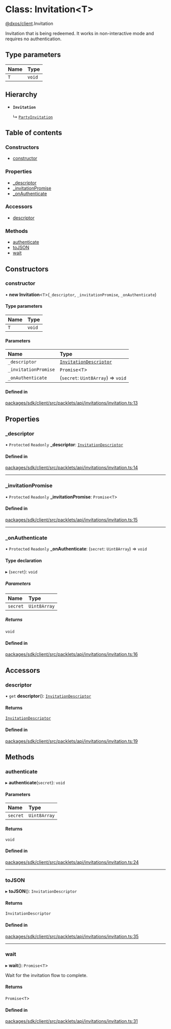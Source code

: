 # Class: Invitation<T\>

[@dxos/client](../modules/dxos_client.md).Invitation

Invitation that is being redeemed.
It works in non-interactive mode and requires no authentication.

## Type parameters

| Name | Type |
| :------ | :------ |
| `T` | `void` |

## Hierarchy

- **`Invitation`**

  ↳ [`PartyInvitation`](dxos_client.PartyInvitation.md)

## Table of contents

### Constructors

- [constructor](dxos_client.Invitation.md#constructor)

### Properties

- [\_descriptor](dxos_client.Invitation.md#_descriptor)
- [\_invitationPromise](dxos_client.Invitation.md#_invitationpromise)
- [\_onAuthenticate](dxos_client.Invitation.md#_onauthenticate)

### Accessors

- [descriptor](dxos_client.Invitation.md#descriptor)

### Methods

- [authenticate](dxos_client.Invitation.md#authenticate)
- [toJSON](dxos_client.Invitation.md#tojson)
- [wait](dxos_client.Invitation.md#wait)

## Constructors

### constructor

• **new Invitation**<`T`\>(`_descriptor`, `_invitationPromise`, `_onAuthenticate`)

#### Type parameters

| Name | Type |
| :------ | :------ |
| `T` | `void` |

#### Parameters

| Name | Type |
| :------ | :------ |
| `_descriptor` | [`InvitationDescriptor`](dxos_client.InvitationDescriptor.md) |
| `_invitationPromise` | `Promise`<`T`\> |
| `_onAuthenticate` | (`secret`: `Uint8Array`) => `void` |

#### Defined in

[packages/sdk/client/src/packlets/api/invitations/invitation.ts:13](https://github.com/dxos/dxos/blob/e3b936721/packages/sdk/client/src/packlets/api/invitations/invitation.ts#L13)

## Properties

### \_descriptor

• `Protected` `Readonly` **\_descriptor**: [`InvitationDescriptor`](dxos_client.InvitationDescriptor.md)

#### Defined in

[packages/sdk/client/src/packlets/api/invitations/invitation.ts:14](https://github.com/dxos/dxos/blob/e3b936721/packages/sdk/client/src/packlets/api/invitations/invitation.ts#L14)

___

### \_invitationPromise

• `Protected` `Readonly` **\_invitationPromise**: `Promise`<`T`\>

#### Defined in

[packages/sdk/client/src/packlets/api/invitations/invitation.ts:15](https://github.com/dxos/dxos/blob/e3b936721/packages/sdk/client/src/packlets/api/invitations/invitation.ts#L15)

___

### \_onAuthenticate

• `Protected` `Readonly` **\_onAuthenticate**: (`secret`: `Uint8Array`) => `void`

#### Type declaration

▸ (`secret`): `void`

##### Parameters

| Name | Type |
| :------ | :------ |
| `secret` | `Uint8Array` |

##### Returns

`void`

#### Defined in

[packages/sdk/client/src/packlets/api/invitations/invitation.ts:16](https://github.com/dxos/dxos/blob/e3b936721/packages/sdk/client/src/packlets/api/invitations/invitation.ts#L16)

## Accessors

### descriptor

• `get` **descriptor**(): [`InvitationDescriptor`](dxos_client.InvitationDescriptor.md)

#### Returns

[`InvitationDescriptor`](dxos_client.InvitationDescriptor.md)

#### Defined in

[packages/sdk/client/src/packlets/api/invitations/invitation.ts:19](https://github.com/dxos/dxos/blob/e3b936721/packages/sdk/client/src/packlets/api/invitations/invitation.ts#L19)

## Methods

### authenticate

▸ **authenticate**(`secret`): `void`

#### Parameters

| Name | Type |
| :------ | :------ |
| `secret` | `Uint8Array` |

#### Returns

`void`

#### Defined in

[packages/sdk/client/src/packlets/api/invitations/invitation.ts:24](https://github.com/dxos/dxos/blob/e3b936721/packages/sdk/client/src/packlets/api/invitations/invitation.ts#L24)

___

### toJSON

▸ **toJSON**(): `InvitationDescriptor`

#### Returns

`InvitationDescriptor`

#### Defined in

[packages/sdk/client/src/packlets/api/invitations/invitation.ts:35](https://github.com/dxos/dxos/blob/e3b936721/packages/sdk/client/src/packlets/api/invitations/invitation.ts#L35)

___

### wait

▸ **wait**(): `Promise`<`T`\>

Wait for the invitation flow to complete.

#### Returns

`Promise`<`T`\>

#### Defined in

[packages/sdk/client/src/packlets/api/invitations/invitation.ts:31](https://github.com/dxos/dxos/blob/e3b936721/packages/sdk/client/src/packlets/api/invitations/invitation.ts#L31)
